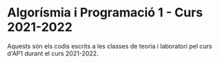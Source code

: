# Algorísmia i Programació 1 - Curs 2021-2022

Aquests són els codis escrits a les classes de teoria i laboratori pel curs d'AP1 durant el curs 2021-2022.

